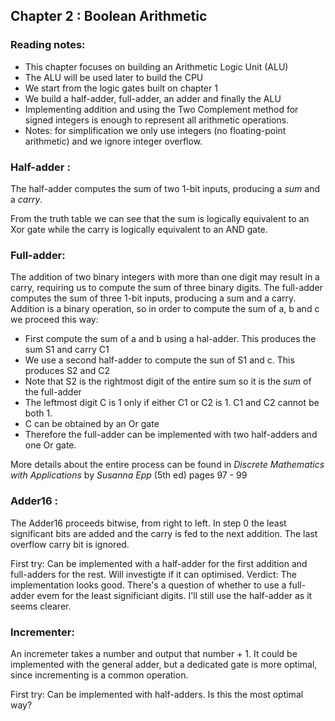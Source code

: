 ## Chapter 2 : Boolean Arithmetic

### Reading notes:
- This chapter focuses on building an Arithmetic Logic Unit (ALU)
- The ALU will be used later to build the CPU
- We start from the logic gates built on chapter 1
- We build a half-adder, full-adder, an adder and finally the ALU
- Implementing addition and using the Two Complement method for signed integers is enough to represent all arithmetic operations.
- Notes: for simplification we only use integers (no floating-point arithmetic) and we ignore integer overflow.

### Half-adder :

The half-adder computes the sum of two 1-bit inputs, producing a *sum* and a *carry*.  

From the truth table we can see that the sum is logically equivalent to an Xor gate while the carry is logically equivalent to an AND gate.

### Full-adder:

The addition of two binary integers with more than one digit may result in a carry, requiring us to compute the sum of three binary digits. 
The full-adder computes the sum of three 1-bit inputs, producing a sum and a carry. 
Addition is a binary operation, so in order to compute the sum of a, b and c we proceed this way:
- First compute the sum of a and b using a hal-adder. This produces the sum S1 and carry C1
- We use a second half-adder to compute the sun of S1 and c. This produces S2 and C2
- Note that S2 is the rightmost digit of the entire sum so it is the *sum* of the full-adder
- The leftmost digit C is 1 only if either C1 or C2 is 1. C1 and C2 cannot be both 1.
- C can be obtained by an Or gate
- Therefore the full-adder can be implemented with two half-adders and one Or gate.

More details about the entire process can be found in *Discrete Mathematics with Applications* by *Susanna Epp* (5th ed) pages 97 - 99

### Adder16 :

The Adder16 proceeds bitwise, from right to left. In step 0 the least significant bits are added and the carry is fed to the next addition. The last overflow carry bit is ignored.  

First try: Can be implemented with a half-adder for the first addition and full-adders for the rest. Will investigte if it can optimised.
Verdict: The implementation looks good. There's a question of whether to use a full-adder evem for the least significiant digits. I'll still use the half-adder as it seems clearer.

### Incrementer:

An incremeter takes a number and output that number + 1. It could be implemented with the general adder, but a dedicated gate is more optimal, since incrementing is a common operation. 

First try: Can be implemented with half-adders. Is this the most optimal way?

